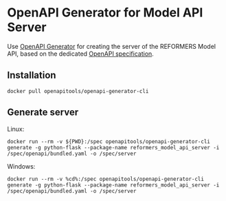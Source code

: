# OpenAPI Generator for Model API Server

Use [OpenAPI Generator](https://openapi-generator.tech/) for creating the server of the REFORMERS Model API, based on the dedicated [OpenAPI specification](https://github.com/REFORMERS-EnergyValleys/reformers-dt-model-api-specs).

## Installation

```
docker pull openapitools/openapi-generator-cli
```

## Generate server

Linux:
```
docker run --rm -v ${PWD}:/spec openapitools/openapi-generator-cli generate -g python-flask --package-name reformers_model_api_server -i /spec/openapi/bundled.yaml -o /spec/server
```

Windows:
```
docker run --rm -v %cd%:/spec openapitools/openapi-generator-cli generate -g python-flask --package-name reformers_model_api_server -i /spec/openapi/bundled.yaml -o /spec/server
```
